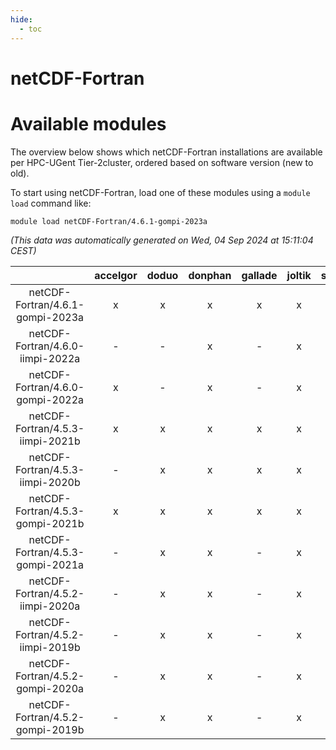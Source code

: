 ```yaml
---
hide:
  - toc
---
```


netCDF-Fortran
==============

# Available modules


The overview below shows which netCDF-Fortran installations are available per HPC-UGent Tier-2cluster, ordered based on software version (new to old).

To start using netCDF-Fortran, load one of these modules using a `module load` command like:

```shell
module load netCDF-Fortran/4.6.1-gompi-2023a
```

*(This data was automatically generated on Wed, 04 Sep 2024 at 15:11:04 CEST)*  

| |accelgor|doduo|donphan|gallade|joltik|shinx|skitty|
| :---: | :---: | :---: | :---: | :---: | :---: | :---: | :---: |
|netCDF-Fortran/4.6.1-gompi-2023a|x|x|x|x|x|x|x|
|netCDF-Fortran/4.6.0-iimpi-2022a|-|-|x|-|x|-|x|
|netCDF-Fortran/4.6.0-gompi-2022a|x|-|x|-|x|-|-|
|netCDF-Fortran/4.5.3-iimpi-2021b|x|x|x|x|x|-|x|
|netCDF-Fortran/4.5.3-iimpi-2020b|-|x|x|x|x|-|x|
|netCDF-Fortran/4.5.3-gompi-2021b|x|x|x|x|x|-|x|
|netCDF-Fortran/4.5.3-gompi-2021a|-|x|x|-|x|-|x|
|netCDF-Fortran/4.5.2-iimpi-2020a|-|x|x|-|x|-|x|
|netCDF-Fortran/4.5.2-iimpi-2019b|-|x|x|-|x|-|x|
|netCDF-Fortran/4.5.2-gompi-2020a|-|x|x|-|x|-|x|
|netCDF-Fortran/4.5.2-gompi-2019b|-|x|x|-|x|-|x|
